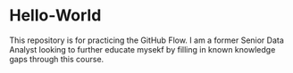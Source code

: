 # Hello-World
This repository is for practicing the GitHub Flow.
I am a former Senior Data Analyst looking to further educate mysekf by filling in known knowledge gaps through this course.
